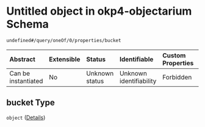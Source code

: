 # Untitled object in okp4-objectarium Schema

```txt
undefined#/query/oneOf/0/properties/bucket
```



| Abstract            | Extensible | Status         | Identifiable            | Custom Properties | Additional Properties | Access Restrictions | Defined In                                                                     |
| :------------------ | :--------- | :------------- | :---------------------- | :---------------- | :-------------------- | :------------------ | :----------------------------------------------------------------------------- |
| Can be instantiated | No         | Unknown status | Unknown identifiability | Forbidden         | Forbidden             | none                | [okp4-objectarium.json\*](schema/okp4-objectarium.json "open original schema") |

## bucket Type

`object` ([Details](okp4-objectarium-querymsg-oneof-bucket-properties-bucket.md))
